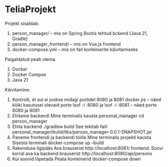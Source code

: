 # TeliaProjekt
Projekt sisaldab:
1. person_manager/ – mis on Spring Bootis tehtud bckend (Java 21, Gradle)
2. person_manager_frontend/ – mis on Vue.js frontend
3. docker-compose.yml – mis on fail konteinerite käivitamiseks

Paigaldatud peab olema
1. Docker 
2. Docker Compse
3. Java 21

Käivitamine:
1. Kontrolli, et sul ei jookse midagi portidel 8080 ja 8081
    docker ps – näed kõiki kasutusel olevaid porte
    lsof -i :8080 ja lsof -i :8081 – näed porte 8080 ja 8081
2. Ehitame backendi
    Mine terminalis kausta personal_manager 
        cd person_manager
3. Ehita backend
    ./gradlew build
    See tekitab faili personal_manager/build/libs/person_manager-0.0.1-SNAPSHOT.jar
4. Paneme frontendi ja backendi tööle
    Mine terminalis projekti kausta
    Sisesta terminali docker-compose up –build
5. Rakenduse ligipääs
    Ava brauserist http://localhost:8081/ frontend.
    Soovi korral ava ka backend brauserist http://localhost:8080/api/persons
6. Kui soovid lõpetada
    Peata konteinerid
        docker-compose down
